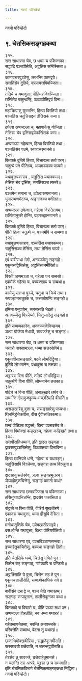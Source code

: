 ```yaml
---
title: नवमो परिच्छेदो

---
```

नवमो परिच्छेदो  


## ९. चेतसिकसङ्गहकथा

३१५.  
सत्त साधारणा चेव, छ धम्मा च पकिण्णका।  
सद्धादि पञ्‍चवीसेति, अट्ठतिंस समिस्सिता॥  
३१६.  
कामावचरपुञ्‍ञेसु, लब्भन्ति पठमद्वये।  
सत्ततिंसेव दुतिये, पञ्‍ञामत्तविवज्‍जिता॥  
३१७.  
ततिये च यथावुत्ता, पीतिमत्तविवज्‍जिता।  
छत्तिंसेव चतुत्थम्हि, पञ्‍ञापीतिद्वयं विना॥  
३१८.  
महाक्रियासु युज्‍जन्ति, हित्वा विरतियो तथा।  
पञ्‍चतिंस चतुत्तिंसद्वयं तेत्तिंसकं कमा॥  
३१९.  
ठपेत्वा अप्पमञ्‍ञा च, महापाकेसु योजिता।  
तेत्तिंसा चेव द्वत्तिंसद्वयेकत्तिंसकं कमा॥  
३२०.  
अप्पमञ्‍ञा गहेत्वान, हित्वा विरतियो तथा।  
पञ्‍चतिंसेव पठमे, रूपावचरमानसे॥  
३२१.  
वितक्‍कं दुतिये हित्वा, विचारञ्‍च ततो परम्।  
चतुत्थे पन पीतिञ्‍च, अप्पमञ्‍ञञ्‍च पञ्‍चमे॥  
३२२.  
यथावुत्तपकाराव , चतुत्तिंस यथाक्‍कमम्।  
तेत्तिंस चेव द्वत्तिंस, समतिंसञ्‍च लब्भरे॥  
३२३.  
पञ्‍चमेन समाना च, ठपेत्वारुप्पमानसा।  
भूमारम्मणभेदञ्‍च, अङ्गानञ्‍च पणीततं॥  
३२४.  
अप्पमञ्‍ञा ठपेत्वान, गहेत्वा विरतित्तयम्।  
छत्तिंसानुत्तरे होन्ति, पठमज्झानमानसे॥  
३२५.  
वितक्‍कं दुतिये हित्वा, विचारञ्‍च ततो परम्।  
पीतिं हित्वा चतुत्थे च, पञ्‍चमेपि च सब्बथा॥  
३२६.  
यथावुत्तप्पकाराव, पञ्‍चतिंस यथाक्‍कमम्।  
चतुत्तिंसञ्‍च तेत्तिंस, तथा तेत्तिंस चापरे॥  
३२७.  
एवं बावीसधा भेदो, अनवज्‍जेसु सङ्गहो।  
एकूनसट्ठिचित्तेसु, अट्ठतिंसानमीरितो॥  
३२८.  
विरती अप्पमञ्‍ञा च, गहेत्वा पन सब्बसो।  
एकमेकं गहेत्वा च, पच्‍चक्खाय च सब्बथा॥  
३२९.  
कामेसु सत्तधा पुञ्‍ञे, चतुधा च क्रिये तथा।  
रूपज्झानचतुक्‍के च, कत्तब्बोयम्पि सङ्गहो॥  
३३०.  
इमिना पनुपायेन, समसत्तति भेदतो।  
अनवज्‍जेसु विञ्‍ञेय्यो, चित्तुप्पादेसु सङ्गहो॥  
३३१.  
इति सब्बप्पकारेन, अनवज्‍जविनिच्छयम्।  
ञत्वा योजेय्य मेधावी, सावज्‍जेसु च सङ्गहं॥  
३३२.  
सत्त साधारणा चेव, छ धम्मा च पकिण्णका।  
चत्तारो पापसामञ्‍ञा, धम्मा सत्तरसेविमे॥  
३३३.  
एकूनवीसासङ्खारे, पठमे लोभदिट्ठिया।  
दुतिये लोभमानेन, यथावुत्ता च तत्तका॥  
३३४.  
अट्ठारस विना पीतिं, ततिये लोभदिट्ठिया।  
चतुत्थेपि विना पीतिं, लोभमानेन तत्तका॥  
३३५.  
पटिघे च विना पीतिं, असङ्खारे तथेव ते।  
लब्भन्ति दोसकुक्‍कुच्‍च-मच्छरियाहि वीसति॥  
३३६.  
असङ्खारेसु वुत्ता च, ससङ्खारेसु पञ्‍चधा।  
थिनमिद्धेनेकवीस, वीस द्वेवीसतिक्‍कमा॥  
३३७.  
छन्दं पीतिञ्‍च उद्धच्‍चे, हित्वा पञ्‍चदसेव ते।  
हित्वा विमोक्खं कङ्खञ्‍च, गहेत्वा कङ्खिते तथा॥  
३३८.  
सत्तवीसतिधम्मानं, इति द्वादस सङ्गहा।  
द्वादसापुञ्‍ञचित्तेसु, विञ्‍ञातब्बा विभाविना॥  
३३९.  
हित्वा छानियते धम्मे, गहेत्वा च यथारहम्।  
चतुत्तिंसापि विञ्‍ञेय्या, सङ्गहा तत्थ विञ्‍ञुना॥  
३४०.  
द्वादसाकुसलेस्वेव, ञत्वा सङ्गहमुत्तरम्।  
ञेय्याहेतुकचित्तेसु, सङ्गहं कमतो कथं?  
३४१.  
सत्त साधारणा छन्दवज्‍जिता च पकिण्णका।  
हसितुप्पादचित्तम्हि, द्वादसेव पकासिता॥  
३४२.  
वोट्ठब्बे च विना पीतिं, वीरियं सुखतीरणे।  
एकादस यथावुत्ता, धम्मा द्वीसुपि देसिता॥  
३४३.  
मनोधातुत्तिके चेव, उपेक्खातीरणद्वये।  
दस होन्ति यथावुत्ता, हित्वा वीरियपीतियो॥  
३४४.  
सत्त साधारणा एव, पञ्‍चविञ्‍ञाणसम्भवा।  
इच्‍चाहेतुकचित्तेसु, पञ्‍चधा सङ्गहो ठितो॥  
३४५.  
इति चेतसिके धम्मे, चित्तेसु गणिते पुन।  
चित्तेन सह सङ्गय्ह, गणेय्यापि च पण्डितो॥  
३४६.  
अट्ठतिंसाति ये वुत्ता, चित्तेन सह ते पुन।  
एकूनचत्तालीसेति, सब्बत्थेकाधिकं नये॥  
३४७.  
बावीसेवं दस द्वे च, पञ्‍च चेति यथारहम्।  
सङ्गहा सम्पयुत्तानं, तालीसेकूनका कथा॥  
३४८.  
वितक्‍को च विचारो च, पीति पञ्‍ञा तथा पन।  
अप्पमञ्‍ञा विरतीति, नव धम्मा यथारहं॥  
३४९.  
गहेतब्बापनेतब्बा, भवन्ति अनवज्‍जके।  
परिवत्तेति सब्बत्थ, वेदना तु यथारहं॥  
३५०.  
छन्दाधिमोक्खवीरिया , सद्धादेकूनवीसति।  
फस्सादयो छळेवाति, न चलन्तट्ठवीसति॥  
३५१.  
तेरसेव तु सावज्‍जे, छळेवाहेतुमानसे।  
न चलन्ति दस अञ्‍ञे, चुद्दसा छ च सम्भवाति॥  
इति चेतसिकविभागे चेतसिकसङ्गहकथा निट्ठिता।  
नवमो परिच्छेदो।  